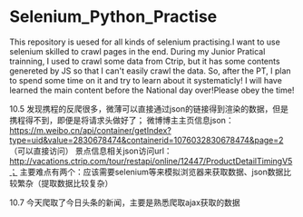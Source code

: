 # Selenium_Python_Practise
This repository is uesed for all kinds of selenium practising.I want to use selenium skilled to crawl pages in the end.
During my Junior Pratical trainning, I used to crawl some data from Ctrip, but it has some contents genereted by JS so that I can't easily 
crawl the data. So, after the PT, I plan to spend some time on it and try to learn about it systematicly!
I will have learned the main content before the National day over!Please obey the time!

10.5
发现携程的反爬很多，微薄可以直接通过json的链接得到渲染的数据，但是携程得不到，即便是将请求头做好了；
微博博主主页信息json：https://m.weibo.cn/api/container/getIndex?type=uid&value=2830678474&containerid=1076032830678474&page=2 （可以直接访问）
景点信息相关json访问url：http://vacations.ctrip.com/tour/restapi/online/12447/ProductDetailTimingV5；
主要难点有两个：应该需要selenium等来模拟浏览器来获取数据、json数据比较繁杂（提取数据比较复杂）

10.7
今天爬取了今日头条的新闻，主要是熟悉爬取ajax获取的数据